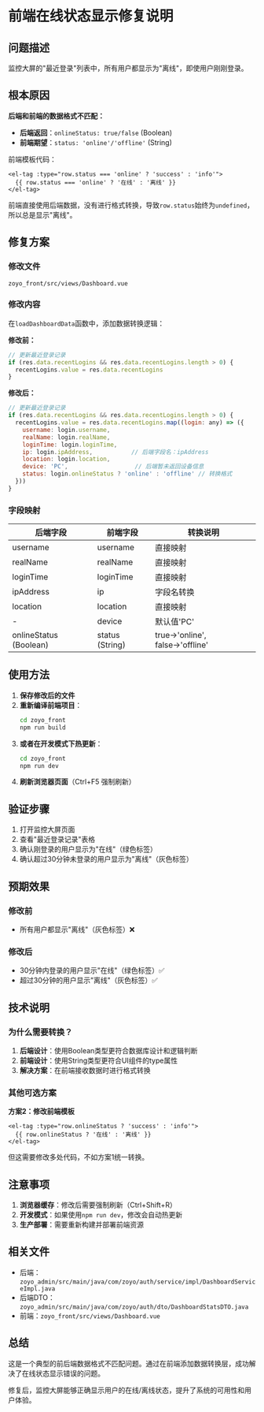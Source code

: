# 前端在线状态显示修复说明

## 问题描述
监控大屏的"最近登录"列表中，所有用户都显示为"离线"，即使用户刚刚登录。

## 根本原因
**后端和前端的数据格式不匹配：**

- **后端返回**：`onlineStatus: true/false` (Boolean)
- **前端期望**：`status: 'online'/'offline'` (String)

前端模板代码：
```vue
<el-tag :type="row.status === 'online' ? 'success' : 'info'">
  {{ row.status === 'online' ? '在线' : '离线' }}
</el-tag>
```

前端直接使用后端数据，没有进行格式转换，导致`row.status`始终为`undefined`，所以总是显示"离线"。

## 修复方案

### 修改文件
`zoyo_front/src/views/Dashboard.vue`

### 修改内容
在`loadDashboardData`函数中，添加数据转换逻辑：

**修改前：**
```javascript
// 更新最近登录记录
if (res.data.recentLogins && res.data.recentLogins.length > 0) {
  recentLogins.value = res.data.recentLogins
}
```

**修改后：**
```javascript
// 更新最近登录记录
if (res.data.recentLogins && res.data.recentLogins.length > 0) {
  recentLogins.value = res.data.recentLogins.map((login: any) => ({
    username: login.username,
    realName: login.realName,
    loginTime: login.loginTime,
    ip: login.ipAddress,           // 后端字段名：ipAddress
    location: login.location,
    device: 'PC',                   // 后端暂未返回设备信息
    status: login.onlineStatus ? 'online' : 'offline' // 转换格式
  }))
}
```

### 字段映射

| 后端字段 | 前端字段 | 转换说明 |
|---------|---------|---------|
| username | username | 直接映射 |
| realName | realName | 直接映射 |
| loginTime | loginTime | 直接映射 |
| ipAddress | ip | 字段名转换 |
| location | location | 直接映射 |
| - | device | 默认值'PC' |
| onlineStatus (Boolean) | status (String) | true→'online', false→'offline' |

## 使用方法

1. **保存修改后的文件**
2. **重新编译前端项目**：
   ```bash
   cd zoyo_front
   npm run build
   ```
3. **或者在开发模式下热更新**：
   ```bash
   cd zoyo_front
   npm run dev
   ```
4. **刷新浏览器页面**（Ctrl+F5 强制刷新）

## 验证步骤

1. 打开监控大屏页面
2. 查看"最近登录记录"表格
3. 确认刚登录的用户显示为"在线"（绿色标签）
4. 确认超过30分钟未登录的用户显示为"离线"（灰色标签）

## 预期效果

### 修改前
- 所有用户都显示"离线"（灰色标签）❌

### 修改后
- 30分钟内登录的用户显示"在线"（绿色标签）✅
- 超过30分钟的用户显示"离线"（灰色标签）✅

## 技术说明

### 为什么需要转换？

1. **后端设计**：使用Boolean类型更符合数据库设计和逻辑判断
2. **前端设计**：使用String类型更符合UI组件的type属性
3. **解决方案**：在前端接收数据时进行格式转换

### 其他可选方案

**方案2：修改前端模板**
```vue
<el-tag :type="row.onlineStatus ? 'success' : 'info'">
  {{ row.onlineStatus ? '在线' : '离线' }}
</el-tag>
```

但这需要修改多处代码，不如方案1统一转换。

## 注意事项

1. **浏览器缓存**：修改后需要强制刷新（Ctrl+Shift+R）
2. **开发模式**：如果使用`npm run dev`，修改会自动热更新
3. **生产部署**：需要重新构建并部署前端资源

## 相关文件

- 后端：`zoyo_admin/src/main/java/com/zoyo/auth/service/impl/DashboardServiceImpl.java`
- 后端DTO：`zoyo_admin/src/main/java/com/zoyo/auth/dto/DashboardStatsDTO.java`
- 前端：`zoyo_front/src/views/Dashboard.vue`

## 总结

这是一个典型的前后端数据格式不匹配问题。通过在前端添加数据转换层，成功解决了在线状态显示错误的问题。

修复后，监控大屏能够正确显示用户的在线/离线状态，提升了系统的可用性和用户体验。
